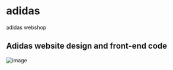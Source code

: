 # adidas
adidas webshop


## Adidas website design and front-end code
![image](https://user-images.githubusercontent.com/92164491/213686030-0dd5586b-6f61-47fa-8674-7619ea73898a.png)
